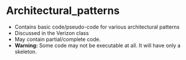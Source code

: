 # Architectural_patterns
* Contains basic code/pseudo-code for various architectural patterns
* Discussed in the Verizon class
* May contain partial/complete code.
* **Warning:** Some code may not be executable at all. It will have only a skeleton.

